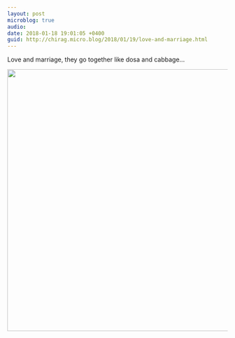 ```yaml
---
layout: post
microblog: true
audio: 
date: 2018-01-18 19:01:05 +0400
guid: http://chirag.micro.blog/2018/01/19/love-and-marriage.html
---
```

Love and marriage, they go together like dosa and cabbage...

<img src="http://chirag.micro.blog/uploads/2018/2680499875.jpg" width="600" height="600" />

